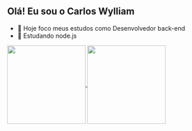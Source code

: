 ## Olá! Eu sou o Carlos Wylliam
- 🌱 Hoje foco meus estudos como Desenvolvedor back-end 
- 🧠 Estudando node.js

<a href="https://github.com/carlos-wylliam/github-readme-stats">
  <img height=180 align="center" src="https://github-readme-stats.vercel.app/api?username=carlos-wylliam&theme=dracula" />
</a>
<a href="https://github.com/carlos-wylliam/convoychat">
  <img height=180 align="center" src="https://github-readme-stats.vercel.app/api/top-langs?username=carlos-wylliam&layout=compact&theme=dracula&langs_count=8&card_width=320" />
</a>
